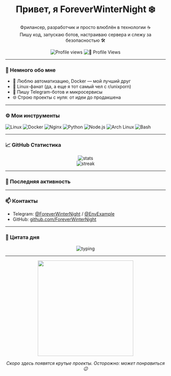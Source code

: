 <h1 align="center">Привет, я ForeverWinterNight ❄️</h1>

<p align="center">
  Фрилансер, разработчик и просто влюблён в технологии ☕<br>
  Пишу код, запускаю ботов, настраиваю сервера и слежу за безопасностью 🛠️
</p>

<p align="center">
  <img src="https://komarev.com/ghpvc/?username=ForeverWinterNight&label=Profile+views&color=blueviolet" alt="Profile views"/>
  <img src="https://img.shields.io/badge/Profile_Views-∞-blueviolet?style=flat-square" alt="💜 Profile Views"/>
</p>

</p>

---

### 🧠 Немного обо мне

- 🔧 Люблю автоматизацию, Docker — мой лучший друг
- 🐧 Linux-фанат (да, а еще я тот самый чел с r/unixporn)
- 🤖 Пишу Telegram-ботов и микросервисы
- 🌐 Строю проекты с нуля: от идеи до продакшена

---

### ⚙️ Мои инструменты

![Linux](https://img.shields.io/badge/Linux-FCC624?style=for-the-badge&logo=linux&logoColor=black)
![Docker](https://img.shields.io/badge/Docker-2496ED?style=for-the-badge&logo=docker&logoColor=white)
![Nginx](https://img.shields.io/badge/Nginx-009639?style=for-the-badge&logo=nginx&logoColor=white)
![Python](https://img.shields.io/badge/Python-3776AB?style=for-the-badge&logo=python&logoColor=white)
![Node.js](https://img.shields.io/badge/Node.js-339933?style=for-the-badge&logo=nodedotjs&logoColor=white)
![Arch Linux](https://img.shields.io/badge/Arch-1793D1?style=for-the-badge&logo=archlinux&logoColor=white)
![Bash](https://img.shields.io/badge/Bash-121011?style=for-the-badge&logo=gnubash&logoColor=white)

---

### 📈 GitHub Статистика

<p align="center">
  <img src="https://github-readme-stats.vercel.app/api?username=ForeverWinterNight&show_icons=true&theme=github_dark&hide_title=true" alt="stats" />
  <br/>
  <img src="https://github-readme-streak-stats.herokuapp.com/?user=ForeverWinterNight&theme=dark" alt="streak" />
</p>

---

### 🔄 Последняя активность

<!--START_SECTION:activity-->
<!--END_SECTION:activity-->

---

### 📫 Контакты

- Telegram: [@ForeverWinterNight](https://t.me/ForeverWinterNight) / [@EnvExample](https://t.me/EnvExample)
- GitHub: [github.com/ForeverWinterNight](https://github.com/ForeverWinterNight)

---

### 🧬 Цитата дня

<p align="center">
  <img src="https://readme-typing-svg.demolab.com?font=Fira+Code&pause=2000&color=00BFFF&center=true&width=435&lines=Code.+Sleep.+Hack.+Repeat." alt="typing"/>
</p>

---

<p align="center">
  <img src="https://media.giphy.com/media/L8K62iTDkzGX6/giphy.gif" width="300"/>
</p>

<p align="center">
  <em>Скоро здесь появятся крутые проекты. Осторожно: может понравиться 😉</em>
</p>
